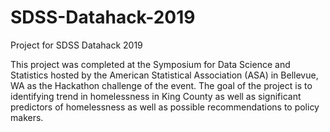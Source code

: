 # SDSS-Datahack-2019
Project for SDSS Datahack 2019

This project was completed at the Symposium for Data Science and Statistics hosted by the American Statistical Association (ASA) in Bellevue, WA as the Hackathon challenge of the event.
The goal of the project is to identifying trend in homelessness in King County as well as significant predictors of homelessness as well as possible recommendations to policy makers.

